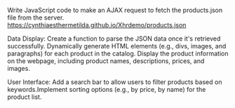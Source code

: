 Write JavaScript code to make an AJAX request to fetch the products.json file from the server.
https://cynthiaesthermetilda.github.io/Xhrdemo/products.json

Data Display:
Create a function to parse the JSON data once it's retrieved successfully.
Dynamically generate HTML elements (e.g., divs, images, and paragraphs) for each product in the catalog.
Display the product information on the webpage, including product names, descriptions, prices, and images.

User Interface:
Add a search bar to allow users to filter products based on keywords.Implement sorting options (e.g., by price, by name) for the product list.
